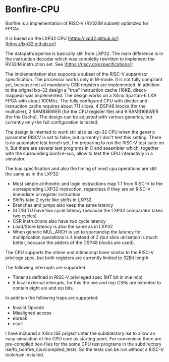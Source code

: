 # Bonfire-CPU

Bonfire is a implementation of RISC-V (RV32IM subset) optimized for FPGAs.

It is based on the LXP32 CPU [https://lxp32.github.io/](https://lxp32.github.io/)

The datapath/pipeline is basically still from LXP32. The main difference is in the instruction decoder which was completly rewritten to implement the RV32IM instruction set. See [https://riscv.org/specifications/]

The implementation also supports a subset of the RISC-V supervisor specification. The processor works only in M-mode. It is not fully compliant yet, because not all mandatory CSR registers are implemented. In addition to the orignal lxp-32 design a "true" instruction cache (16KB, direct-mapped) was implemented. The design works on a Xilinx Spartan-6 LX9 FPGA with about 100Mhz. The fully configured CPU with divider and instruction cache requires about 711 slices, 4 DSP48 blocks (for the multiplier), 2 RAMB8BWER (for the CPU register file) and 9 RAMB16BWER (for the Cache).  The design can be adjusted with various generics, but currently only the full configuration is tested. 

The design is intented to work still also as lxp-32 CPU when the generic parameter RISCV is set to false, but currently I don't test this setting. There is no automated test bench yet, I'm preparing to run the RISC-V test suite on it. But there are several test programs in C and assembler which, together with the surrounding bonfire-soc, allow to test the CPU interactivly in a simulator. 

The bus specification and also the timing of most cpu operations are still the same as in the LXP32:
 * Most simple arithmetic and logic instructions map 1:1 from RISC-V to the corresponding LXP32 instruction, regardless if they are an RISC-V immediate or register instruction. 
 * Shifts take 2 cycle like shifts in LXP32
 * Branches and jumps also keep the same latency
 * SLT/SLTU have two cycle latency (because the LXP32 comparator takes two cycles)
 * CSR instructions also have two cycle latency
 * Load/Store latency is also the same as in LXP32
 * When generic MUL_ARCH is set to spartandsp the latency for multiplication operations is 4 instead of 2 (but slice utilisation is much better, because the adders of the DSP48 blocks are used).

The CPU supports the mtime and mtimecmp timer similar to the RISC-V privilege spec, but both registers are currently limited to 32Bit length.

The following interrupts are supported:
* Timer as defined in RISC-V privileged spec (MT bit in mie mip)
* 8 local external interupts, for this the mie and mip CSRs are extented to contain eight eie and eip bits.
 
In addition the following traps are supported:
 * Invalid Opcode
 * Misaligned access
 * ebreak
 * ecall 
 
I have included a  Xilinx ISE project unter the subdirectory ise to allow an easy simulation of the CPU core as starting point.
For convenince there are pre-compiled hex-files for the some CPU test programs in the subdirectory ise/tb_bonfire_cpu/compiled_tests.
So the tests can be run without a RISC-V toolchain installed. 



